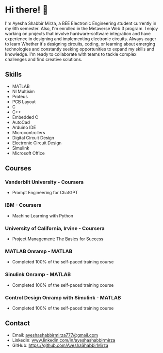 # Hi there! 👋
I'm Ayesha Shabbir Mirza, a BEE Electronic Engineering student currently in my 6th semester. Also, I'm enrolled in the Metaverse Web 3 program. 
I enjoy working on projects that involve hardware-software integration and have experience in designing and implementing electronic circuits. 
Always eager to learn Whether it's designing circuits, coding, or learning about emerging technologies and constantly seeking opportunities to expand my skills and knowledge. 
I'm ready to collaborate with teams to tackle complex challenges and find creative solutions. 

## Skills
- MATLAB
- NI Multisim
- Proteus
- PCB Layout
- C
- C++
- Embedded C
- AutoCad
- Arduino IDE
- Microcontrollers
- Digital Circuit Design
- Electronic Circuit Design
- Simulink
- Microsoft Office

## Courses
### Vanderbilt University - Coursera
- Prompt Engineering for ChatGPT
### IBM - Coursera
- Machine Learning with Python
### University of California, Irvine - Coursera
- Project Management: The Basics for Success
### MATLAB Onramp - MATLAB
- Completed 100% of the self-paced training course
### Sinulink Onramp - MATLAB
- Completed 100% of the self-paced training course
### Control Design Onramp with Simulink - MATLAB
- Completed 100% of the self-paced training course

## Contact
- Email: ayeshashabbirmirza777@gmail.com
- LinkedIn: www.linkedin.com/in/ayeshashabbirmirza
- GitHub: https://github.com/AyeshaShabbirMirza
